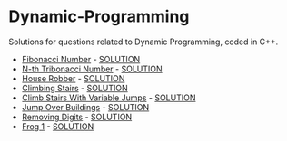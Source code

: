 # Dynamic-Programming
Solutions for questions related to Dynamic Programming, coded in C++. <br/>
* [Fibonacci Number](https://leetcode.com/problems/fibonacci-number/) - [SOLUTION](https://github.com/unnati109c/Dynamic-Programming/blob/main/1.%20Fibonacci%20Number%20(leetcode).cpp)
* [N-th Tribonacci Number](https://leetcode.com/problems/n-th-tribonacci-number/) - [SOLUTION](https://github.com/unnati109c/Dynamic-Programming/blob/main/4.%20N-th%20Tribonacci%20Number%20(leetcode).cpp)
* [House Robber](https://leetcode.com/problems/house-robber/) - [SOLUTION](https://github.com/unnati109c/Dynamic-Programming/blob/main/2.%20House%20Robber%20(leetcode).cpp)
* [Climbing Stairs](https://leetcode.com/problems/climbing-stairs/) - [SOLUTION](https://github.com/unnati109c/Dynamic-Programming/blob/main/5.%20Climbing%20Stairs%20(leetcode).cpp)
* [Climb Stairs With Variable Jumps](https://www.pepcoding.com/resources/online-java-foundation/dynamic-programming-and-greedy/climb-stairs-with-variable-jumps-official/ojquestion) - [SOLUTION](https://github.com/unnati109c/Dynamic-Programming/blob/main/6.%20Climb%20Stairs%20With%20Variable%20Jumps%20(Pepcoding).cpp)
* [Jump Over Buildings](https://github.com/unnati109c/Dynamic-Programming/blob/main/Jump%20Over%20Buildings) - [SOLUTION](https://github.com/unnati109c/Dynamic-Programming/blob/main/7.%20Jump%20Over%20Buildings%20(Codechef).cpp)
* [Removing Digits](https://cses.fi/problemset/task/1637/) - [SOLUTION](https://github.com/unnati109c/Dynamic-Programming/blob/main/8.%20Removing%20Digits%20(cses).cpp)
* [Frog 1](https://atcoder.jp/contests/dp/tasks/dp_a) - [SOLUTION]()

